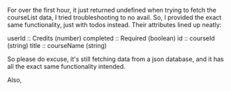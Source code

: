 For over the first hour, it just returned undefined when trying to fetch the courseList data, I tried troubleshooting to no avail.
So, I provided the exact same functionality, just with todos instead. Their attributes lined up neatly:

userId    :: Credits    (number)
completed :: Required   (boolean)
id        :: courseId   (string)
title     :: courseName (string)

So please do excuse, it's still fetching data from a json database, and it has all the exact same functionality intended.

Also,